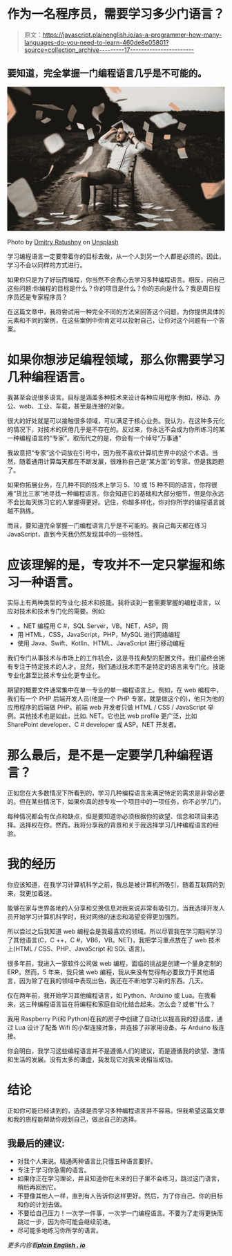 # 作为一名程序员，需要学习多少门语言？

> 原文：<https://javascript.plainenglish.io/as-a-programmer-how-many-languages-do-you-need-to-learn-460de8e05801?source=collection_archive---------17----------------------->

## 要知道，完全掌握一门编程语言几乎是不可能的。

![](img/587036690eb709836ba77f8aee559a2f.png)

Photo by [Dmitry Ratushny](https://unsplash.com/@ratushny?utm_source=medium&utm_medium=referral) on [Unsplash](https://unsplash.com?utm_source=medium&utm_medium=referral)

学习编程语言一定要带着你的目标去做，从一个人到另一个人都是必须的。因此，学习不会以同样的方式进行。

如果你只是为了好玩而编程，你当然不会费心去学习多种编程语言。相反，问自己这些问题:你编程的目标是什么？你的项目是什么？你的志向是什么？我是周日程序员还是专家程序员？

在这篇文章中，我将尝试用一种完全不同的方法来回答这个问题，为你提供具体的元素和不同的案例，在这些案例中你肯定可以投射自己，让你对这个问题有一个答案。

# 如果你想涉足编程领域，那么你需要学习几种编程语言。

我甚至会说很多语言。目标是涵盖多种技术来设计各种应用程序:例如，移动、办公、web、工业、车载，甚至是连接的对象。

很大的好处就是可以接触很多领域，可以满足于核心业务。我认为，在这种多元化的情况下，对技术的厌倦几乎是不存在的。反过来，你永远不会成为你所练习的某一种编程语言的“专家”。取而代之的是，你会有一个绰号“万事通”

我故意把“专家”这个词放在引号中，因为我不喜欢计算机世界中的这个术语。当然，随着通用计算每天都在不断发展，很难称自己是“某方面”的专家，但是我跑题了。

如果你拓展业务，在几种不同的技术上学习 5、10 或 15 种不同的语言，你将很难“货比三家”地寻找一种编程语言。你会知道它的基础和大部分细节，但是你永远不会比每天练习它的人掌握得更好。记住，你越多样化，你对你所学的编程语言就越不熟练。

而且，要知道完全掌握一门编程语言几乎是不可能的。我自己每天都在练习 JavaScript，直到今天我仍然发现其中的一些特性。

# **应该理解的是，专攻并不一定只掌握和练习一种语言。**

实际上有两种类型的专业化:技术和技能。我将谈到一套需要掌握的编程语言，以应对技术和技术专门化的需要。例如:

*   。NET 编程用 C #，SQL Server，VB。NET，ASP。网
*   用 HTML，CSS，JavaScript，PHP，MySQL 进行网络编程
*   使用 Java、Swift、Kotlin、HTML、JavaScript 进行移动编程

我们专门从事技术与市场上的工作机会，这是寻找典型的配置文件。我们最终会拥有专注于特定技术的人才。显然，我们通过技术而不是特定的语言来专门化。技能专业化甚至比技术专业化更专业化。

期望的概要文件通常集中在单一专业的单一编程语言上。例如，在 web 编程中，我们有一个 PHP 后端开发人员(他是一个 PHP 专家，就是做这个的)，他只为他的应用程序的后端做 PHP。前端 web 开发者只做 HTML / CSS / JavaScript 举例。其他技术也是如此，比如. NET。它也比 web profile 更广泛，比如 SharePoint developer、C # developer 或 ASP。NET 开发者。

# **那么最后，是不是一定要学几种编程语言？**

正如您在大多数情况下所看到的，学习几种编程语言来满足特定的需求是非常必要的。但在某些情况下，如果你真的想专攻一个项目中的一项任务，你不必学几门。

每种情况都会有优点和缺点，但是要知道你必须根据你的欲望、信念和项目来选择。选择权在你。然而，我将分享我的背景和关于我选择学习几种编程语言的经验。

# 我的经历

你应该知道，在我学习计算机科学之前，我总是被计算机所吸引，随着互联网的到来，我更加着迷。

能够在家与世界各地的人分享和交换信息对我来说非常有吸引力。当我选择开发人员开始学习计算机科学时，我对网络的迷恋和渴望变得更加强烈。

所以尝过之后我知道 web 编程会是我最喜欢的领域。所以尽管我在学习期间学习了其他语言(C，C ++，C #，VB6，VB。NET)，我把学习重点放在了 web 技术上(HTML / CSS、PHP、JavaScript 和 SQL 语言)。

很多年前，我进入一家软件公司做 web 编程，面临的挑战是创建一个量身定制的 ERP。然而，5 年来，我只做 web 编程，我从来没有觉得有必要致力于其他语言，因为除了在我的领域中表现出色，我还在不断地学习新的东西。几天。

仅在两年前，我开始学习其他编程语言，如 Python、Arduino 或 Lua。在我看来，这三种编程语言旨在将编程和家庭自动化结合起来。怎么会？或者“什么？

我用 Raspberry Pi(和 Python)在我的房子中创建了自动化以提高我的舒适度，通过 Lua 设计了配备 Wifi 的小型连接对象，并连接了非家用设备。与 Arduino 板连接。

你会明白，我学习这些编程语言并不是遵循人们的建议，而是遵循我的欲望、激情和生活的发展。没有太多的谦虚，我发现它对我来说相当成功。

# 结论

正如你可能已经读到的，选择是否学习多种编程语言并不容易。但我希望这篇文章和我的旅程能帮助你规划自己，做出自己的选择。

## 我最后的建议:

*   对我个人来说。精通两种语言比只懂五种语言要好。
*   专注于学习你急需的语言。
*   如果你正在学习理论，并且知道你在未来的日子里不会练习，跳过这门语言，稍后再回到它。
*   不要像其他人一样，直到有人告诉你这样更好。然后，为了你自己、你的目标和你的计划去做。
*   不要给自己压力！一次学一件事，一次学一门编程语言。不要为了走得更快而跳过一步，因为你可能会继续前进。
*   尽可能多地练习你所学的语言。

*更多内容看*[***plain English . io***](http://plainenglish.io/)